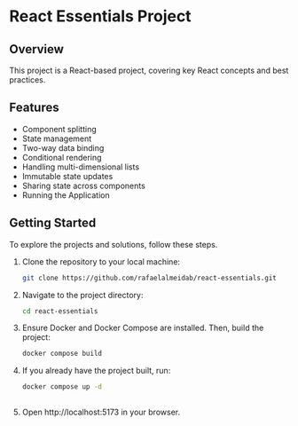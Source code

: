 # React Essentials Project

## Overview
This project is a React-based project, covering key React concepts and best practices.

## Features

- Component splitting
- State management
- Two-way data binding
- Conditional rendering
- Handling multi-dimensional lists
- Immutable state updates
- Sharing state across components
- Running the Application

## Getting Started

To explore the projects and solutions, follow these steps.

1. Clone the repository to your local machine:

   ```bash
   git clone https://github.com/rafaelalmeidab/react-essentials.git

2. Navigate to the project directory:

   ```bash
   cd react-essentials
   
3. Ensure Docker and Docker Compose are installed. Then, build the project:

   ```bash
   docker compose build

4. If you already have the project built, run:

   ```bash
   docker compose up -d
     
5. Open http://localhost:5173 in your browser.
